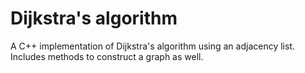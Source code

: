 # Dijkstra's algorithm

A C++ implementation of Dijkstra's algorithm using an adjacency list. Includes methods to construct a graph as well.
